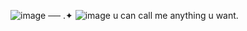 ![image](https://github.com/user-attachments/assets/7cd0bd40-c76f-4a31-8180-51b5b5556649)
 ── .✦ ![image](https://github.com/user-attachments/assets/8002212e-f7f6-46af-8698-5ddc786b35f9)
 u can call me anything u want. 

 
